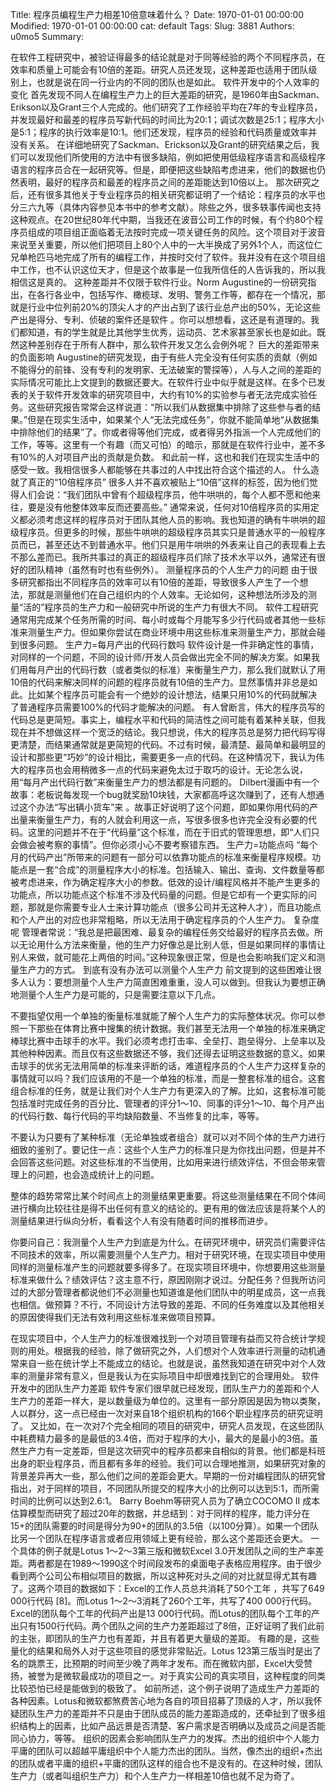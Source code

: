 Title: 程序员编程生产力相差10倍意味着什么？
Date: 1970-01-01 00:00:00
Modified: 1970-01-01 00:00:00
cat: default
Tags: 
Slug: 3881
Authors: u0mo5 
Summary: 


在软件工程研究中，被验证得最多的结论就是对于同等经验的两个不同程序员，在效率和质量上可能会有10倍的差距。研究人员还发现，这种差距也适用于团队级别上，也就是说在同一行业内的不同的团队也是如此。
软件开发中的个人效率的变化
首先发现不同人在编程生产力上的巨大差距的研究，是1960年由Sackman、Erikson以及Grant三个人完成的。他们研究了工作经验平均在7年的专业程序员，并发现最好和最差的程序员写新代码的时间比为20∶1；调试次数是25∶1；程序大小是5∶1；程序的执行效率是10∶1。他们还发现，程序员的经验和代码质量或效率并没有关系。 在详细地研究了Sackman、Erickson以及Grant的研究结果之后，我们可以发现他们所使用的方法中有很多缺陷，例如把使用低级程序语言和高级程序语言的程序员合在一起研究等。但是，即便把这些缺陷考虑进来，他们的数据也仍然表明，最好的程序员和最差的程序员之间的差距能达到10倍以上。 那次研究之后，还有很多其他关于专业程序员的相关研究都证明了一个结论：程序员的水平也分三六九等（具体内容参见本书中的参考文献）。除些之外，很多轶事传闻也支持这种观点。在20世纪80年代中期，当我还在波音公司工作的时候，有个约80个程序员组成的项目组正面临着无法按时完成一项关键任务的风险。这个项目对于波音来说至关重要，所以他们把项目上80个人中的一大半换成了另外1个人，而这位仁兄单枪匹马地完成了所有的编程工作，并按时交付了软件。我并没有在这个项目组中工作，也不认识这位天才，但是这个故事是一位我所信任的人告诉我的，所以我相信这是真的。 这种差距并不仅限于软件行业。Norm Augustine的一份研究指出，在各行各业中，包括写作、橄榄球、发明、警务工作等，都存在一个情况，那就是行业中位列前20%的顶尖人才的产出占到了该行业总产出的50%，无论这些产出是得分、专利、侦破的案件还是软件 。你可以想想看，这还是有道理的。我们都知道，有的学生就是比其他学生优秀，运动员、艺术家甚至家长也是如此。既然这种差别存在于所有人群中，那么软件开发又怎么会例外呢？
巨大的差距带来的负面影响
Augustine的研究发现，由于有些人完全没有任何实质的贡献（例如不能得分的前锋、没有专利的发明家、无法破案的警探等），人与人之间的差距的实际情况可能比上文提到的数据还要大。在软件行业中似乎就是这样。在多个已发表的关于软件开发效率的研究项目中，大约有10%的实验参与者无法完成实验任务。这些研究报告常常会这样说道：“所以我们从数据集中排除了这些参与者的结果。”但是在现实生活中，如果某个人“无法完成任务”，你就不能简单地“从数据集中排除他们的结果”了。你或者得等他们完成，或者得另外指派一个人完成他们的工作，等等。这里有一个有趣（而又可怕）的暗示，那就是在软件行业中，差不多有10%的人对项目产出的贡献是负数。 和此前一样，这也和我们在现实生活中的感受一致。我相信很多人都能够在共事过的人中找出符合这个描述的人。
什么造就了真正的“10倍程序员”
很多人并不喜欢被贴上“10倍”这样的标签，因为他们觉得人们会说：“我们团队中曾有个超级程序员，他牛哄哄的，每个人都不愿和他来往，要是没有他整体效率反而还要高些。” 通常来说，任何对10倍程序员的实用定义都必须考虑这样的程序员对于团队其他人员的影响。我也知道的确有牛哄哄的超级程序员。但更多的时候，那些牛哄哄的超级程序员其实只是普通水平的一般程序员而已，甚至还达不到普通水平。他们只是用牛哄哄的外表来让自己的表现看上去不那么差而已。我所共事过的真正的超级程序员们除了技术水平以外，通常还有很好的团队精神（虽然有时也有些例外）。
测量程序员的个人生产力的问题
由于很多研究都指出不同程序员的效率可以有10倍的差距，导致很多人产生了一个想法，那就是测量他们在自己组织内的个人效率。无论如何，这种想法所涉及的测量“活的”程序员的生产力和一般研究中所说的生产力有很大不同。 软件工程研究通常用完成某个任务所需的时间、每小时或每个月能写多少行代码或者其他一些标准来测量生产力。但如果你尝试在商业环境中用这些标准来测量生产力，那就会碰到很多问题。
生产力=每月产出的代码行数吗
软件设计是一件非确定性的事情，对同样的一个问题，不同的设计师/开发人员会做出完全不同的解决方案。如果我们用每月产出的代码行数（或者类似的标准）来衡量生产力，那么我们就默认了用10倍的代码来解决同样的问题的程序员就有10倍的生产力。显然事情并非总是如此。比如某个程序员可能会有一个绝妙的设计想法，结果只用10%的代码就解决了普通程序员需要100%的代码才能解决的问题。 有人曾断言，伟大的程序员写的代码总是更简短。事实上，编程水平和代码的简洁性之间可能有着某种关联，但我现在并不想做这样一个宽泛的结论。我只想说，伟大的程序员总是努力把代码写得更清楚，而结果通常就是更简短的代码。不过有时候，最清楚、最简单和最明显的设计和那些更“巧妙”的设计相比，需要更多一点的代码。在这种情况下，我认为伟大的程序员也会用稍微多一点的代码来避免太过于取巧的设计。无论怎么说，用“每月产出代码行数”来衡量生产力的想法都是有问题的。 Dilbert漫画中有一个故事：老板说每发现一个bug就奖励10块钱，大家都高呼这次赚到了，还有人想通过这个办法“写出辆小货车”来 。故事正好说明了这个问题，即如果你用代码的产出量来衡量生产力，有的人就会利用这一点，写很多很多也许完全没有必要的代码。这里的问题并不在于“代码量”这个标准，而在于旧式的管理思想，即“人们只会做会被考察的事情”。但你必须小心不要考察错东西。
生产力=功能点吗
“每个月的代码产出”所带来的问题有一部分可以依靠功能点的标准来衡量程序规模。功能点是一套“合成”的测量程序大小的标准。包括输入、输出、查询、文件数量等都被考虑进来，作为确定程序大小的参数。低效的设计/编程风格并不能产生更多的功能点，所以功能点这个标准不涉及代码量的问题。但是它却有一个更实际的问题，那就是你需要专业人士来计算功能点（很多公司并无这种人才），而且功能点和个人产出的对应也非常粗略，所以无法用于确定程序员的个人生产力。
复杂度呢
管理者常说：“我总是把最困难、最复杂的编程任务交给最好的程序员去做。所以无论用什么方法来衡量，他的生产力好像总是比别人低，但是如果同样的事情让别人来做，就可能花上两倍的时间。”这种现象很正常，但是也会影响我们定义和测量生产力的方式。
到底有没有办法可以测量个人生产力
前文提到的这些困难让很多人认为：要想测量个人生产力简直困难重重，没人可以做到。但我认为要想正确地测量个人生产力是可能的，只是需要注意以下几点。 


不要指望仅用一个单独的衡量标准就能了解个人生产力的实际整体状况。你可以参照一下那些在体育比赛中搜集的统计数据。我们甚至无法用一个单独的标准来确定棒球比赛中击球手的水平。我们必须考虑打击率、全垒打、跑垒得分、上垒率以及其他种种因素。而且仅有这些数据还不够，我们还得去证明这些数据的意义。如果击球手的优劣无法用简单的标准来评断的话，难道程序员的个人生产力这样复杂的事情就可以吗？我们应该用的不是一个单独的标准，而是一整套标准的组合。这套组合标准的任务，就是让我们对个人生产力有更深入的了解。比如，这套标准可能包括准时完成任务的百分比、管理者的评分1～10、同事的评分1～10、每个月产出的代码行数、每行代码的平均缺陷数量、不当修复的比率，等等。

不要认为只要有了某种标准（无论单独或者组合）就可以对不同个体的生产力进行细致的鉴别了。要记住一点：这些个人生产力的标准只是为你找出问题，但是并不会回答这些问题。对这些标准的不当使用，比如用来进行绩效评估，不但会带来管理上的问题，也会造成统计上的问题。

整体的趋势常常比某个时间点上的测量结果更重要。将这些测量结果在不同个体间进行横向比较往往是得不出任何有意义的结论的。更有用的做法应该是将某个人的测量结果进行纵向分析，看看这个人有没有随着时间的推移而进步。

你要问自己：我测量个人生产力到底是为什么。在研究环境中，研究员们需要评估不同技术的效率，所以需要测量个人生产力。相对于研究环境，在现实项目中使用同样的测量标准产生的问题就要多得多了。在现实项目环境中，你想要用这些测量标准来做什么？绩效评估？这主意不行，原因刚刚才说过。分配任务？但我所访问过的大部分管理者都说他们不必测量也知道谁是他们团队中的明星成员，这一点我也相信。做预算？不行，不同设计方法导致的差距、不同的任务难度以及其他相关的原因使得我们无法有效利用这些标准来做项目预算。


在现实项目中，个人生产力的标准很难找到一个对项目管理有益而又符合统计学规则的用处。根据我的经验，除了做研究之外，人们想对个人效率进行测量的动机通常来自一些在统计学上不能成立的结论。也就是说，虽然我知道在研究中对个人效率的测量非常有意义，但是我认为在实际项目中却很难找到它的合理用处。
软件开发中的团队生产力差距
软件专家们很早就已经发现，团队生产力的差距和个人生产力的差距一样大，是以数量级为单位的。这里有一部分原因是因为物以类聚，人以群分，这一点已经由一次对来自18个组织机构的166个职业程序员的研究证明了。 又比如，在一次对7个完全相同的项目的研究中，研究人员发现，在这些团队中耗费精力最多的是最低的3.4倍，而对于程序的大小，最大的是最小的3倍。虽然生产力有一定差距，但是这次研究中的程序员都来自相似的背景。他们都是科班出身的职业程序员，而且都有多年的经验。我们可以合理地推测，如果研究对象的背景差异再大一些，那么他们之间的差距会更大。早期的一份对编程团队的研究曾指出，对于同样的项目，不同团队所提交的程序大小的比例可以达到5∶1，而所需时间的比例可以达到2.6∶1。 Barry Boehm等研究人员为了确立COCOMO II 成本估算模型而研究了超过20年的数据，并总结到：对于同样的程序，能力评分在15+的团队需要的时间是得分为90+的团队的3.5倍（以100分算）。如果一个团队比另一个团队在程序语言或者应用领域上更有经验，那么这个差距还会更大。 一个具体的例子就是Lotus 1～2～3第三版和微软Excel 3.0开发团队之间的生产率差距。两者都是在1989～1990这个时间段发布的桌面电子表格应用程序。由于很少看到两个公司公布相似项目的数据，所以这种死对头之间的对比就显得尤其有趣了。这两个项目的数据如下：Excel的工作人员总共消耗了50个工年 ，共写了649 000行代码 [8]。而Lotus 1～2～3消耗了260个工年，共写了400 000行代码。Excel的团队每个工年的代码产出是13 000行代码。而Lotus的团队每个工年的产出只有1500行代码。两个团队之间的生产力差距超过了8倍，正好证明了我们此前的主张，即团队的生产力也有差距，并且有着更大量级的差距。 有趣的是，这些量化的结果和局外人对于这些项目的感觉非常贴近。Lotus 123第三版当时是出了名的跳票王，比预期的时间至少晚了两年才发布。而在微软内部，Excel大受赞扬，被誉为是微软最成功的项目之一。对于真实公司的真实项目，这种程度的同类比较恐怕已经是能做到的极致了。 如前所述，这个例子说明了造成生产力差距的各种因素。Lotus和微软都煞费苦心地为各自的项目招募了顶级的人才，所以我怀疑团队生产力的差距并不只是由于团队成员的能力差距造成的，还牵扯到了很多组织结构上的因素，比如产品远景是否清楚、客户需求是否明确以及成员之间是否能同心协力，等等。 组织的因素会影响团队生产力的发挥。杰出的组织中个人能力平庸的团队可以超越平庸组织中个人能力杰出的团队。当然，像杰出的组织+杰出的团队或者平庸的组织+平庸的团队这样的组合也不是没有的。在这种时候，团队生产力（或者叫组织生产力）和个人生产力一样相差10倍也就不足为奇了。
